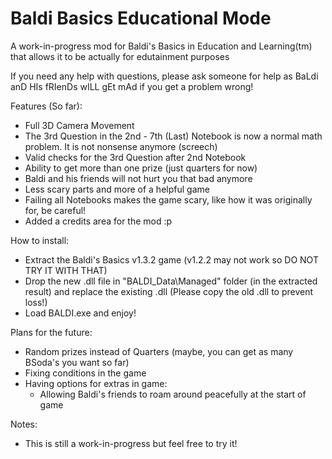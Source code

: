 # Baldi Basics Educational Mode
A work-in-progress mod for Baldi's Basics in Education and Learning(tm) that allows it to be actually for edutainment purposes

If you need any help with questions, please ask someone for help as BaLdi anD HIs fRIenDs wILL gEt mAd if you get a problem wrong!

Features (So far):
- Full 3D Camera Movement
- The 3rd Question in the 2nd - 7th (Last) Notebook is now a normal math problem. It is not nonsense anymore (screech)
- Valid checks for the 3rd Question after 2nd Notebook
- Ability to get more than one prize (just quarters for now)
- Baldi and his friends will not hurt you that bad anymore
- Less scary parts and more of a helpful game
- Failing all Notebooks makes the game scary, like how it was originally for, be careful!
- Added a credits area for the mod :p

How to install:
- Extract the Baldi's Basics v1.3.2 game (v1.2.2 may not work so DO NOT TRY IT WITH THAT)
- Drop the new .dll file in "BALDI_Data\Managed\" folder (in the extracted result) and replace the existing .dll (Please copy the old .dll to prevent loss!)
- Load BALDI.exe and enjoy!

Plans for the future:
- Random prizes instead of Quarters (maybe, you can get as many BSoda's you want so far)
- Fixing conditions in the game
- Having options for extras in game:
  - Allowing Baldi's friends to roam around peacefully at the start of game

Notes:
- This is still a work-in-progress but feel free to try it!
